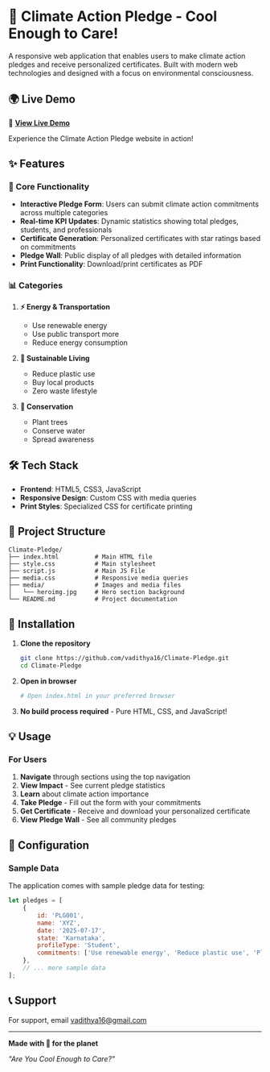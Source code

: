 # 🌱 Climate Action Pledge - Cool Enough to Care!

A responsive web application that enables users to make climate action pledges and receive personalized certificates. Built with modern web technologies and designed with a focus on environmental consciousness.

## 🌍 Live Demo

🚀 **[View Live Demo](https://www.vadithya.in/Climate-Pledge/)**

Experience the Climate Action Pledge website in action!


## ✨ Features

### 🎯 Core Functionality
- **Interactive Pledge Form**: Users can submit climate action commitments across multiple categories
- **Real-time KPI Updates**: Dynamic statistics showing total pledges, students, and professionals
- **Certificate Generation**: Personalized certificates with star ratings based on commitments
- **Pledge Wall**: Public display of all pledges with detailed information
- **Print Functionality**: Download/print certificates as PDF

### 📊 Categories
1. **⚡ Energy & Transportation**
   - Use renewable energy
   - Use public transport more
   - Reduce energy consumption

2. **🌿 Sustainable Living**
   - Reduce plastic use
   - Buy local products
   - Zero waste lifestyle

3. **🌱 Conservation**
   - Plant trees
   - Conserve water
   - Spread awareness

## 🛠️ Tech Stack

- **Frontend**: HTML5, CSS3, JavaScript
- **Responsive Design**: Custom CSS with media queries
- **Print Styles**: Specialized CSS for certificate printing

## 📁 Project Structure

```
Climate-Pledge/
├── index.html          # Main HTML file
├── style.css           # Main stylesheet
├── script.js           # Main JS File
├── media.css           # Responsive media queries
├── media/              # Images and media files
│   └── heroimg.jpg     # Hero section background
└── README.md           # Project documentation
```

## 🚀 Installation

1. **Clone the repository**
   ```bash
   git clone https://github.com/vadithya16/Climate-Pledge.git
   cd Climate-Pledge
   ```

2. **Open in browser**
   ```bash
   # Open index.html in your preferred browser
   ```

3. **No build process required** - Pure HTML, CSS, and JavaScript!

## 💡 Usage

### For Users
1. **Navigate** through sections using the top navigation
2. **View Impact** - See current pledge statistics
3. **Learn** about climate action importance
4. **Take Pledge** - Fill out the form with your commitments
5. **Get Certificate** - Receive and download your personalized certificate
6. **View Pledge Wall** - See all community pledges

## 🔧 Configuration

### Sample Data
The application comes with sample pledge data for testing:
```javascript
let pledges = [
    {
        id: 'PLG001',
        name: 'XYZ',
        date: '2025-07-17',
        state: 'Karnataka',
        profileType: 'Student',
        commitments: ['Use renewable energy', 'Reduce plastic use', 'Plant trees']
    },
    // ... more sample data
];
```

## 📞 Support

For support, email vadithya16@gmail.com 

---

**Made with 💚 for the planet**

*"Are You Cool Enough to Care?"*
